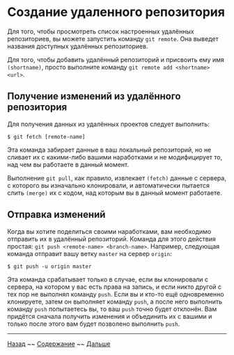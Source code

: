 # Создание удаленного репозитория

Для того, чтобы просмотреть список настроенных удалённых репозиториев, вы можете запустить команду `git remote`. Она выведет названия доступных удалённых репозиториев. 

Для того, чтобы добавить удалённый репозиторий и присвоить ему имя `(shortname)`, просто выполните команду `git remote add <shortname> <url>`.

## Получение изменений из удалённого репозитория

Для получения данных из удалённых проектов следует выполнить:

```
$ git fetch [remote-name]
```

Эта команда забирает данные в ваш локальный репозиторий, но не сливает их с какими-либо вашими наработками и не модифицирует то, над чем вы работаете в данный момент.

Выполнение `git pull`, как правило, извлекает `(fetch)` данные с сервера, с которого вы изначально клонировали, и автоматически пытается слить `(merge)` их с кодом, над которым вы в данный момент работаете.

## Отправка изменений

Когда вы хотите поделиться своими наработками, вам необходимо отправить их в удалённый репозиторий. Команда для этого действия простая: `git push <remote-name> <branch-name>`. Например, следующая команда отправит вашу ветку `master` на сервер `origin`:
```
$ git push -u origin master
```
Эта команда срабатывает только в случае, если вы клонировали с сервера, на котором у вас есть права на запись, и если никто другой с тех пор не выполнял команду `push`. Если вы и кто-то ещё одновременно клонируете, затем он выполняет команду `push`, а после него выполнить команду `push` попытаетесь вы, то ваш `push` точно будет отклонён. Вам придётся сначала получить изменения и объединить их с вашими и только после этого вам будет позволено выполнить `push`.

***

[Назад](./05-add.md) ~~
[Содержание](./readme.md) ~~
[Дальше](./07-branch.md)